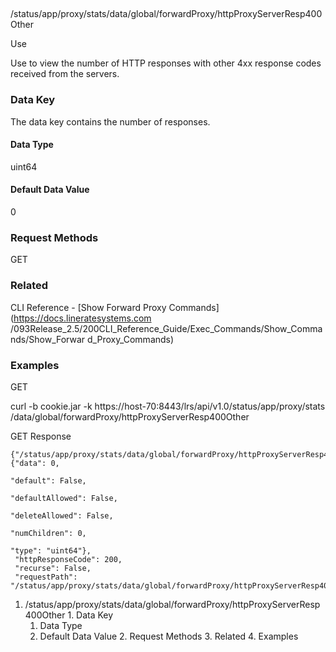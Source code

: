 ##
/status/app/proxy/stats/data/global/forwardProxy/httpProxyServerResp400Other

Use

Use to view the number of HTTP responses with other 4xx response codes
received from the servers.

### Data Key

The data key contains the number of responses.

#### Data Type

uint64

#### Default Data Value

0

### Request Methods

GET

### Related

CLI Reference - [Show Forward Proxy Commands](https://docs.lineratesystems.com
/093Release_2.5/200CLI_Reference_Guide/Exec_Commands/Show_Commands/Show_Forwar
d_Proxy_Commands)

### Examples

GET

curl -b cookie.jar -k https://host-70:8443/lrs/api/v1.0/status/app/proxy/stats
/data/global/forwardProxy/httpProxyServerResp400Other

GET Response

    
    {"/status/app/proxy/stats/data/global/forwardProxy/httpProxyServerResp400Other": {"data": 0,
                                                                                       "default": False,
                                                                                       "defaultAllowed": False,
                                                                                       "deleteAllowed": False,
                                                                                       "numChildren": 0,
                                                                                       "type": "uint64"},
     "httpResponseCode": 200,
     "recurse": False,
     "requestPath": "/status/app/proxy/stats/data/global/forwardProxy/httpProxyServerResp400Other"}
    

  1. /status/app/proxy/stats/data/global/forwardProxy/httpProxyServerResp400Other
    1. Data Key
      1. Data Type
      2. Default Data Value
    2. Request Methods
    3. Related
    4. Examples

